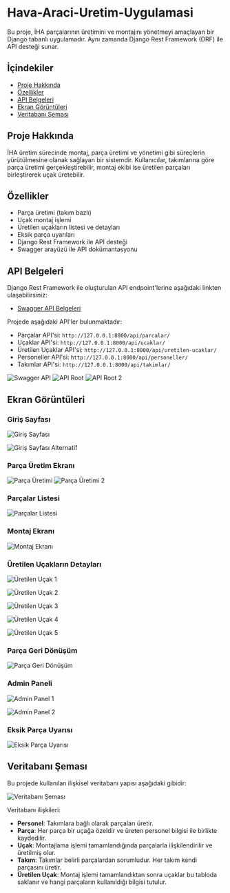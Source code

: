 # Hava-Araci-Uretim-Uygulamasi

Bu proje, İHA parçalarının üretimini ve montajını yönetmeyi amaçlayan bir Django tabanlı uygulamadır. Aynı zamanda Django Rest Framework (DRF) ile API desteği sunar.

## İçindekiler
- [Proje Hakkında](#proje-hakkında)
- [Özellikler](#özellikler)
- [API Belgeleri](#api-belgeleri)
- [Ekran Görüntüleri](#ekran-görüntüleri)
- [Veritabanı Şeması](#veritabanı-şeması)

## Proje Hakkında

İHA üretim sürecinde montaj, parça üretimi ve yönetimi gibi süreçlerin yürütülmesine olanak sağlayan bir sistemdir. Kullanıcılar, takımlarına göre parça üretimi gerçekleştirebilir, montaj ekibi ise üretilen parçaları birleştirerek uçak üretebilir.

## Özellikler
- Parça üretimi (takım bazlı)
- Uçak montaj işlemi
- Üretilen uçakların listesi ve detayları
- Eksik parça uyarıları
- Django Rest Framework ile API desteği
- Swagger arayüzü ile API dokümantasyonu

## API Belgeleri

Django Rest Framework ile oluşturulan API endpoint'lerine aşağıdaki linkten ulaşabilirsiniz:

- [Swagger API Belgeleri](http://127.0.0.1:8000/swagger/)

Projede aşağıdaki API'ler bulunmaktadır:
- Parçalar API'si: `http://127.0.0.1:8000/api/parcalar/`
- Uçaklar API'si: `http://127.0.0.1:8000/api/ucaklar/`
- Üretilen Uçaklar API'si: `http://127.0.0.1:8000/api/uretilen-ucaklar/`
- Personeller API'si: `http://127.0.0.1:8000/api/personeller/`
- Takımlar API'si: `http://127.0.0.1:8000/api/takimlar/`

![Swagger API](images/swagger.png)
![API Root](images/api1.png)
![API Root 2](images/api2.png)

## Ekran Görüntüleri


### Giriş Sayfası
![Giriş Sayfası](images/login.png)

![Giriş Sayfası Alternatif](images/login2.png)


### Parça Üretim Ekranı
![Parça Üretimi](images/parca_uretim.png)
![Parça Üretimi 2](images/parca_uretim2.png)


### Parçalar Listesi
![Parçalar Listesi](images/parcalar.png)


### Montaj Ekranı
![Montaj Ekranı](images/montaj_giris.png)


### Üretilen Uçakların Detayları
![Üretilen Uçak 1](images/ucak_uret1.png)

![Üretilen Uçak 2](images/ucak_uret2.png)

![Üretilen Uçak 3](images/ucak_uret3.png)

![Üretilen Uçak 4](images/ucak_uret4.png)

![Üretilen Uçak 5](images/ucak_uret5.png)


### Parça Geri Dönüşüm
![Parça Geri Dönüşüm](images/geri_donusum.png)


### Admin Paneli
![Admin Panel 1](images/admin_ucaks.png)

![Admin Panel 2](images/admin_uretilen_ucaks.png)


### Eksik Parça Uyarısı
![Eksik Parça Uyarısı](images/eksik_parca.png)


## Veritabanı Şeması

Bu projede kullanılan ilişkisel veritabanı yapısı aşağıdaki gibidir:

![Veritabanı Şeması](images/er_diagram.png)

Veritabanı ilişkileri:

- **Personel**: Takımlara bağlı olarak parçaları üretir.
- **Parça**: Her parça bir uçağa özeldir ve üreten personel bilgisi ile birlikte kaydedilir.
- **Uçak**: Montajlama işlemi tamamlandığında parçalarla ilişkilendirilir ve üretilmiş olur.
- **Takım**: Takımlar belirli parçalardan sorumludur. Her takım kendi parçasını üretir.
- **Üretilen Uçak**: Montaj işlemi tamamlandıktan sonra uçaklar bu tabloda saklanır ve hangi parçaların kullanıldığı bilgisi tutulur.
